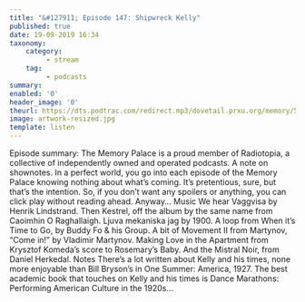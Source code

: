```yaml
---
title: "&#127911; Episode 147: Shipwreck Kelly"
published: true
date: 19-09-2019 16:34
taxonomy:
    category:
         - stream
    tag:
         - podcasts
summary:
enabled: '0'
header_image: '0'
theurl: https://dts.podtrac.com/redirect.mp3/dovetail.prxu.org/memory/5db61a8f-06a9-47eb-acdf-25ef64c516ec/thememorypalace.mp3
image: artwork-resized.jpg
template: listen
---
```

 
Episode summary: The Memory Palace is a proud member of Radiotopia, a collective of independently owned and operated podcasts. A note on shownotes. In a perfect world, you go into each episode of the Memory Palace knowing nothing about what’s coming. It’s pretentious, sure, but that’s the intention. So, if you don’t want any spoilers or anything, you can click play without reading ahead. Anyway… Music We hear Vaggvisa by Henrik Lindstrand. Then Kestrel, off the album by the same name from Caoimhin O Raghallaigh. Ljuva mekaniska jag by 1900. A loop from When it’s Time to Go, by Buddy Fo & his Group. A bit of Movement II from Martynov, “Come in!” by Vladimir Martynov. Making Love in the Apartment from Krysztof Komeda’s score to Rosemary’s Baby. And the Mistral Noir, from Daniel Herkedal. Notes There’s a lot written about Kelly and his times, none more enjoyable than Bill Bryson’s in One Summer: America, 1927. The best academic book that touches on Kelly and his times is Dance Marathons: Performing American Culture in the 1920s…
